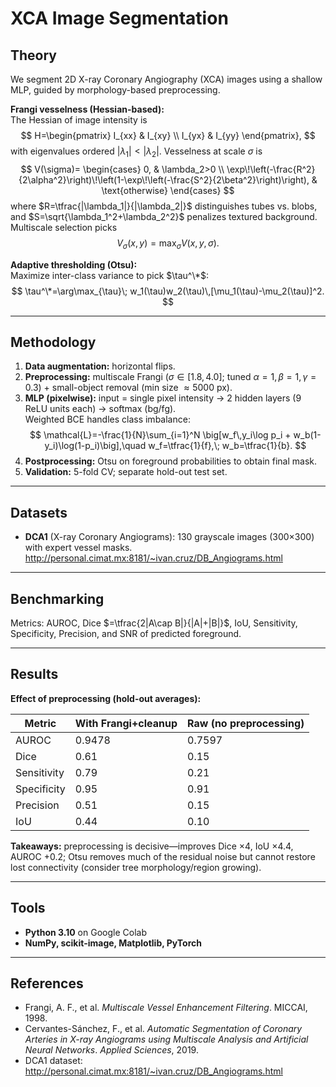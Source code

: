 # XCA Image Segmentation

## Theory
We segment 2D X-ray Coronary Angiography (XCA) images using a shallow MLP, guided by morphology-based preprocessing.

**Frangi vesselness (Hessian-based):**  
The Hessian of image intensity is
$$
H=\begin{pmatrix} I_{xx} & I_{xy} \\ I_{yx} & I_{yy} \end{pmatrix},
$$
with eigenvalues ordered $|\lambda_1|<|\lambda_2|$. Vesselness at scale $\sigma$ is
$$
V(\sigma)=
\begin{cases}
0, & \lambda_2>0 \\
\exp\!\left(-\frac{R^2}{2\alpha^2}\right)\!\left(1-\exp\!\left(-\frac{S^2}{2\beta^2}\right)\right), & \text{otherwise}
\end{cases}
$$
where $R=\tfrac{|\lambda_1|}{|\lambda_2|}$ distinguishes tubes vs. blobs, and $S=\sqrt{\lambda_1^2+\lambda_2^2}$ penalizes textured background. Multiscale selection picks
$$
V_\sigma(x,y)=\max_{\sigma} V(x,y,\sigma).
$$

**Adaptive thresholding (Otsu):**  
Maximize inter-class variance to pick $\tau^\*$:
$$
\tau^\*=\arg\max_{\tau}\; w_1(\tau)w_2(\tau)\,[\mu_1(\tau)-\mu_2(\tau)]^2.
$$

---

## Methodology
1. **Data augmentation:** horizontal flips.  
2. **Preprocessing:** multiscale Frangi ($\sigma\in[1.8,4.0]$; tuned $\alpha=1,\beta=1,\gamma=0.3$) + small-object removal (min size $\approx 5000$ px).  
3. **MLP (pixelwise):** input = single pixel intensity → 2 hidden layers (9 ReLU units each) → softmax (bg/fg).  
   Weighted BCE handles class imbalance:
   $$
   \mathcal{L}=-\frac{1}{N}\sum_{i=1}^N \big[w_f\,y_i\log p_i + w_b(1-y_i)\log(1-p_i)\big],\quad w_f=\tfrac{1}{f},\; w_b=\tfrac{1}{b}.
   $$
4. **Postprocessing:** Otsu on foreground probabilities to obtain final mask.  
5. **Validation:** 5-fold CV; separate hold-out test set.

---

## Datasets
- **DCA1** (X-ray Coronary Angiograms): 130 grayscale images (300×300) with expert vessel masks.  
  http://personal.cimat.mx:8181/~ivan.cruz/DB_Angiograms.html

---

## Benchmarking
Metrics: AUROC, Dice $=\tfrac{2|A\cap B|}{|A|+|B|}$, IoU, Sensitivity, Specificity, Precision, and SNR of predicted foreground.

---

## Results
**Effect of preprocessing (hold-out averages):**

| Metric      | With Frangi+cleanup | Raw (no preprocessing) |
|-------------|----------------------|-------------------------|
| AUROC       | 0.9478               | 0.7597                  |
| Dice        | 0.61                 | 0.15                    |
| Sensitivity | 0.79                 | 0.21                    |
| Specificity | 0.95                 | 0.91                    |
| Precision   | 0.51                 | 0.15                    |
| IoU         | 0.44                 | 0.10                    |

**Takeaways:** preprocessing is decisive—improves Dice ×4, IoU ×4.4, AUROC +0.2; Otsu removes much of the residual noise but cannot restore lost connectivity (consider tree morphology/region growing).

---

## Tools
- **Python 3.10** on Google Colab  
- **NumPy, scikit-image, Matplotlib, PyTorch**  

---

## References
- Frangi, A. F., et al. *Multiscale Vessel Enhancement Filtering*. MICCAI, 1998.  
- Cervantes-Sánchez, F., et al. *Automatic Segmentation of Coronary Arteries in X-ray Angiograms using Multiscale Analysis and Artificial Neural Networks*. *Applied Sciences*, 2019.  
- DCA1 dataset: http://personal.cimat.mx:8181/~ivan.cruz/DB_Angiograms.html

